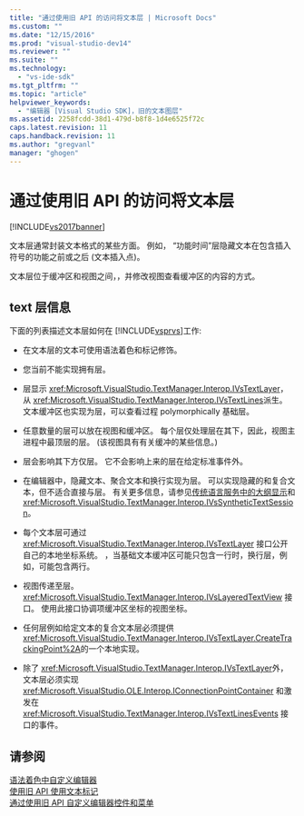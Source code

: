 ```yaml
---
title: "通过使用旧 API 的访问将文本层 | Microsoft Docs"
ms.custom: ""
ms.date: "12/15/2016"
ms.prod: "visual-studio-dev14"
ms.reviewer: ""
ms.suite: ""
ms.technology: 
  - "vs-ide-sdk"
ms.tgt_pltfrm: ""
ms.topic: "article"
helpviewer_keywords: 
  - "编辑器 [Visual Studio SDK]，旧的文本图层"
ms.assetid: 2258fcdd-38d1-479d-b8f8-1d4e6525f72c
caps.latest.revision: 11
caps.handback.revision: 11
ms.author: "gregvanl"
manager: "ghogen"
---
```

# 通过使用旧 API 的访问将文本层
[!INCLUDE[vs2017banner](../code-quality/includes/vs2017banner.md)]

文本层通常封装文本格式的某些方面。  例如， “功能时间”层隐藏文本在包含插入符号的功能之前或之后 \(文本插入点\)。  
  
 文本层位于缓冲区和视图之间，，并修改视图查看缓冲区的内容的方式。  
  
## text 层信息  
 下面的列表描述文本层如何在 [!INCLUDE[vsprvs](../code-quality/includes/vsprvs_md.md)]工作:  
  
-   在文本层的文本可使用语法着色和标记修饰。  
  
-   您当前不能实现拥有层。  
  
-   层显示 <xref:Microsoft.VisualStudio.TextManager.Interop.IVsTextLayer>，从 <xref:Microsoft.VisualStudio.TextManager.Interop.IVsTextLines>派生。  文本缓冲区也实现为层，可以查看过程 polymorphically 基础层。  
  
-   任意数量的层可以放在视图和缓冲区。  每个层仅处理层在其下，因此，视图主进程中最顶层的层。  \(该视图具有有关缓冲的某些信息。\)  
  
-   层会影响其下方仅层。  它不会影响上来的层在给定标准事件外。  
  
-   在编辑器中，隐藏文本、聚合文本和换行实现为层。  可以实现隐藏的和复合文本，但不适合直接与层。  有关更多信息，请参见[传统语言服务中的大纲显示](../extensibility/internals/outlining-in-a-legacy-language-service.md)和 <xref:Microsoft.VisualStudio.TextManager.Interop.IVsSyntheticTextSession>。  
  
-   每个文本层可通过 <xref:Microsoft.VisualStudio.TextManager.Interop.IVsTextLayer> 接口公开自己的本地坐标系统。  ，当基础文本缓冲区可能只包含一行时，换行层，例如，可能包含两行。  
  
-   视图传递至层。 <xref:Microsoft.VisualStudio.TextManager.Interop.IVsLayeredTextView> 接口。  使用此接口协调项缓冲区坐标的视图坐标。  
  
-   任何层例如给定文本的复合文本层必须提供 <xref:Microsoft.VisualStudio.TextManager.Interop.IVsTextLayer.CreateTrackingPoint%2A>的一个本地实现。  
  
-   除了 <xref:Microsoft.VisualStudio.TextManager.Interop.IVsTextLayer>外，文本层必须实现 <xref:Microsoft.VisualStudio.OLE.Interop.IConnectionPointContainer> 和激发在 <xref:Microsoft.VisualStudio.TextManager.Interop.IVsTextLinesEvents> 接口的事件。  
  
## 请参阅  
 [语法着色中自定义编辑器](../extensibility/syntax-coloring-in-custom-editors.md)   
 [使用旧 API 使用文本标记](../extensibility/using-text-markers-with-the-legacy-api.md)   
 [通过使用旧 API 自定义编辑器控件和菜单](../extensibility/customizing-editor-controls-and-menus-by-using-the-legacy-api.md)